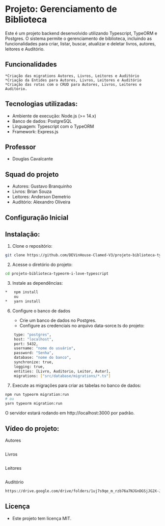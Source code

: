 
# Projeto: Gerenciamento de Biblioteca

Este é um projeto backend desenvolvido utilizando Typescript, TypeORM e Postgres. O sistema permite o gerenciamento de biblioteca, incluindo as  funcionalidades  para criar, listar, buscar, atualizar e deletar livros, autores, leitores e Auditório.

## Funcionalidades

    *Criação das migrations Autores, Livros, Leitores e Auditório
    *Criação da Entides para Autores, Livros, Leitores e Auditório
    *Criação das rotas com o CRUD para Autores, Livros, Leitores e Auditório.

## Tecnologias utilizadas:

*	Ambiente de execução: Node.js (>= 14.x)
*	Banco de dados: PostgreSQL
*	Linguagem: Typescript com o TypeORM
*   Framework: Express.js
  
## Professor
* Douglas Cavalcante

## Squad do projeto
* Autores: Gustavo Branquinho
* Livros: Brian Souza
* Leitores: Anderson Demetrio
* Auditório: Alexandro Oliveira
  
## Configuração Inicial

## Instalação:
1.	Clone o repositório:
```sh
git clone https://github.com/DEVinHouse-Clamed-V3/projeto-biblioteca-typeorm-i-love-typescript
````
2.	Acesse o diretório do projeto:
```sh
cd projeto-biblioteca-typeorm-i-love-typescript
```
3.	Instale as dependências:
```sh
*	npm install
    ou
*   yarn install

```

6.	Configure o banco de dados

    * Crie um banco de dados no Postgres.
    * Configure as credenciais no arquivo data-sorce.ts do projeto:
```sh
    type: "postgres",
    host: "localhost",
    port: 5432,
    username: "nome do usuário",
    password: "Senha",
    database: "nome do banco",
    synchronize: true,
    logging: true,
    entities: [Livro, Auditorio, Leitor, Autor],
    migrations: ["src/database/migrations/*.ts"]
```

7.	Execute as migrações para criar as tabelas no banco de dados:

```sh
npm run typeorm migration:run
# ou
yarn typeorm migration:run
```

O servidor estará rodando em http://localhost:3000 por padrão.

## Vídeo do projeto:

Autores
```sh

```
Livros
```sh

```
 Leitores 
 ```sh

```
 Auditório
 ```sh
https://drive.google.com/drive/folders/1uj7s9qe_m_rzb76a7NJGnDGSjJG2X-Jn?usp=drive_link
```

## Licença

- Este projeto tem licença MIT. 
